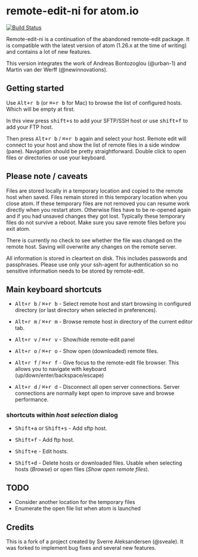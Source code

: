 # remote-edit-ni for atom.io

[![Build Status](https://travis-ci.org/newinnovations/remote-edit-ni.svg?branch=master)](https://travis-ci.org/newinnovations/remote-edit-ni)

Remote-edit-ni is a continuation of the abandoned remote-edit package. It is compatible with the latest version of atom (1.26.x at the time of writing) and contains a lot of new features.

This version integrates the work of Andreas Bontozoglou (@urban-1) and Martin van der Werff (@newinnovations).

## Getting started

Use <kbd>Alt+r b</kbd> (or <kbd>&#8984;+r b</kbd> for Mac) to browse the list of configured hosts. Which will be empty at first.

In this view press <kbd>shift+s</kbd> to add your SFTP/SSH host or use <kbd>shift+f</kbd> to add your FTP host.

Then press <kbd>Alt+r b</kbd> / <kbd>&#8984;+r b</kbd> again and select your host. Remote edit will connect to your host and show the list of remote files in a side window (pane). Navigation should be pretty straightforward. Double click to open files or directories or use your keyboard.

## Please note / caveats

Files are stored locally in a temporary location and copied to the remote host when saved. Files remain stored in this temporary location when you close atom. If these temporary files are not removed you can resume work directly when you restart atom. Otherwise files have to be re-opened again and if you had unsaved changes they got lost. Typically these temporary files do not survive a reboot. Make sure you save remote files before you exit atom.

There is currently no check to see whether the file was changed on the remote host. Saving will overwrite any changes on the remote server.

All information is stored in cleartext on disk. This includes passwords and passphrases. Please use only your ssh-agent for authentication so no sensitive information needs to be stored by remote-edit.


## Main keyboard shortcuts

- <kbd>Alt+r b</kbd> / <kbd>&#8984;+r b</kbd> -
Select remote host and start browsing in configured directory (or last directory when selected in preferences).

- <kbd>Alt+r m</kbd> / <kbd>&#8984;+r m</kbd> -
Browse remote host in directory of the current editor tab.

- <kbd>Alt+r v</kbd> / <kbd>&#8984;+r v</kbd> -
Show/hide remote-edit panel

- <kbd>Alt+r o</kbd> / <kbd>&#8984;+r o</kbd> -
Show open (downloaded) remote files.

- <kbd>Alt+r f</kbd> / <kbd>&#8984;+r f</kbd> -
Give focus to the remote-edit file browser. This allows you to navigate with
keyboard (up/down/enter/backspace/escape)

- <kbd>Alt+r d</kbd> / <kbd>&#8984;+r d</kbd> -
Disconnect all open server connections. Server connections are normally kept open to improve save and browse performance.


### shortcuts within _host selection_ dialog

- <kbd>Shift+a</kbd> or <kbd>Shift+s</kbd> -
Add sftp host.

- <kbd>Shift+f</kbd> -
Add ftp host.

- <kbd>Shift+e</kbd> -
Edit hosts.

- <kbd>Shift+d</kbd> -
Delete hosts or downloaded files. Usable when selecting hosts (_Browse_) or open files (_Show open remote files_).


## TODO

* Consider another location for the temporary files
* Enumerate the open file list when atom is launched

## Credits
This is a fork of a project created by Sverre Aleksandersen (@sveale). It was
forked to implement bug fixes and several new features.
